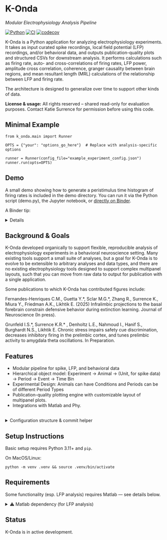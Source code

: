 # K-Onda  
_Modular Electrophysiology Analysis Pipeline_

[![Python](https://img.shields.io/badge/python-3.11+-blue)](https://www.python.org/)
[![CI](https://github.com/tiburona/k-onda/actions/workflows/ci.yml/badge.svg)](https://github.com/tiburona/k-onda/actions/workflows/ci.yml)
[![codecov](https://codecov.io/gh/tiburona/k-onda/branch/main/graph/badge.svg)](https://codecov.io/gh/tiburona/k-onda)

K-Onda is a Python application for analyzing electrophysiology experiments.  It takes as input curated spike recordings, local field potential (LFP) recordings, and/or behavioral data, and outputs publication-quality plots and structured CSVs for downstream analysis. It performs calculations such as firing rate, auto- and cross-correlations of firing rates, LFP power, amplitude cross correlation, coherence, granger causality between brain regions, and mean resultant length (MRL) calculations of the relationship between LFP and firing rate.

The architecture is designed to generalize over time to support other kinds of data. 

**License & usage:** All rights reserved – shared read-only for evaluation purposes. Contact Katie Surrence for permission before using this code.

## Minimal Example
```
from k_onda.main import Runner

OPTS = {"your": "options_go_here"}  # Replace with analysis-specific options

runner = Runner(config_file="example_experiment_config.json")
runner.run(opts=OPTS)
```

## Demo

A small demo showing how to generate a peristimulus time histogram of firing rates is included in the demo directory. You can run it via the Python script (demo.py), the Jupyter notebook, or [directly on Binder](mybinder.org/v2/gh/tiburona/k-onda/HEAD?filepath=demo/k_onda_demo.ipynb).

A Binder tip:
<details>
If the notebook loading bar seems like it's hanging for a long time on yellow, check the raw logs, and scroll down to the end.  If it says "Done", you can hit 
refresh and the notebook will load.
</details>


## Background & Goals

K-Onda developed organically to support flexible, reproducible analysis of electrophysiology experiments in a behavioral neuroscience setting. Many existing tools support a small suite
of analyses, but a goal for K-Onda is to evolve to be extensible to arbitrary analyses and data
types, and there are no existing electrophysiology tools designed to support complex multipanel
layouts, such that you can move from raw data to output for publication with a single application.

Some publications to which K-Onda has contributed figures include:

Fernandes-Henriques C.M., Guetta Y.\*, Sclar M.G.\*, Zhang R., Surrence K., Miura Y.,
Friedman A.K., Likhtik E. (2025) Infralimbic projections to the basal forebrain constrain defensive behavior during extinction learning. Journal of Neuroscience (In press).

Grunfeld I.S.\*, Surrence K.R.\* , Denholtz L.E., Nahmoud I., Hanif S., Burghardt N.S., Likhtik E.
Chronic stress impairs safety cue discrimination, decreases inhibitory firing in the prelimbic
cortex, and tunes prelimbic activity to amygdala theta oscillations. In Preparation.

## Features

- Modular pipeline for spike, LFP, and behavioral data
- Hierarchical object model: Experiment → Animal → (Unit, for spike data) -> Period -> Event -> Time Bin
- Experimental Design: Animals can have Conditions and Periods can be of different Period Types
- Publication-quality plotting engine with customizable layout of multipanel plots.
- Integrations with Matlab and Phy.


<br>
<details>
<summary>Configuration structure & commit helper</summary>

 
We recommend organizing your config files and data output outside the K-Onda directory structure. For example:

```
your_workspace/
├── k-onda/                        # main code (this repo)
└── k-onda-analysis/               # your private configs and data
```
Use `Runner(config_file=...)` to point to the experiment `config_file`.

This layout is supported by a script to commit two or more repos.  

`./scripts/commit_all.sh "Your commit message"`

If you'd prefer to save your config files and data files elsewhere, or save them in separate directories, edit the path in `commit_all.sh`

Experiment configuration is ideally pretty static, but analysis configuration changes frequently.  If you want to both be able to write your analysis configuration in Python, rather than dealing with JSON, and store your analysis configuration in a separate repository, K-Onda allows you to import from outside the repository like so:

```
# analysis_config.py
SOME_SETTING = "alpha"
```

```
config = load_config_py("../my-configs/analysis_config.py")
print(config.SOME_SETTING)
```

</details>

## Setup Instructions

Basic setup requires Python 3.11+ and `pip`. 

On MacOS/Linux:

```
python -m venv .venv && source .venv/bin/activate
```

## Requirements

Some functionality (esp. LFP analysis) requires Matlab — see details below.

<details>
<summary>⚠️ Matlab dependency (for LFP analysis)</summary>

Some functionality gives you the option to use Matlab routines, and for some 
functionality (for instance, Granger causality), it is still required.

In order to use the Matlab functionality, you need
- A working Matlab installation (tested with Matlab 2022a)

and the scripts the particular function calls.  

- Some that are not publically available include scripts from Professor Kenneth Harris's lab:
  - `mtcsg.m`
  - `mtchg.m`
  - `removeLineNoise_SpectrumEstimation.m` for filtering

These scripts are **not included**.  
If you are in the Likhtik lab, contact the author via WhatsApp.  
Others may request access via email.

</details>

## Status

K-Onda is in active development.

